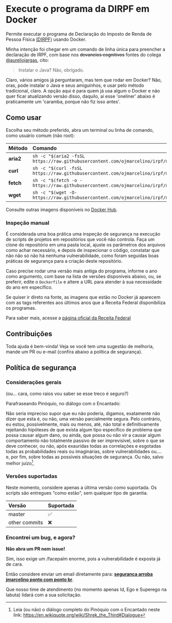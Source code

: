 # Execute o programa da DIRPF em Docker

Permite executar o programa de Declaração do Imposto de Renda de Pessoa Física [(DIRPF)](https://www.gov.br/receitafederal/pt-br/centrais-de-conteudo/download/pgd/dirpf) usando Docker.

Minha intenção foi chegar em um comando de linha única para preencher a declaração de IRPF, com base nos ~~devaneios cognitivos~~ fontes do colega [@aureliojargas](https://github.com/aureliojargas), cito:

> Instalar o Java? Não, obrigado.

Claro, vários amigos já perguntaram, mas tem que rodar em Docker? Não, oras, pode instalar o Java e seus amiguinhos, e usar pelo método tradicional, claro. A opção aqui é para quem já usa algum o Docker e não quer ficar atualizando versão disso, daquilo, aí esse 'oneliner' abaixo é praticamente um 'caramba, porque não fiz isso antes'.

## Como usar

Escolha seu método preferido, abra um terminal ou linha de comando, como usuário comum (não root):

| Método    | Comando                                                                                           |
|:----------|:--------------------------------------------------------------------------------------------------|
| **aria2**  | `sh -c "$(aria2 -fsSL https://raw.githubusercontent.com/ojmarcelino/irpf/master/runtime.sh)"` |
| **curl**  | `sh -c "$(curl -fsSL https://raw.githubusercontent.com/ojmarcelino/irpf/master/runtime.sh)"` |
| **fetch** | `sh -c "$(fetch -o - https://raw.githubusercontent.com/ojmarcelino/irpf/master/tools/runtime.sh)"` |
| **wget**  | `sh -c "$(wget -O- https://raw.githubusercontent.com/ojmarcelino/irpf/master/tools/runtime.sh)"`   |

Consulte outras imagens disponíveis no [Docker Hub](https://hub.docker.com/r/ojmarcelino/irpf).

### Inspeção manual

É considerada uma boa prática uma inspeção de segurança na execução de scripts de projetos em repositórios que você não controla. Faça um clone do repositório em uma pasta local, ajuste os parâmetros dos arquivos como achar necessário, e depois de inspecionar o código, constatar que não não só não há nenhuma vulnerabilidade, como foram seguidas boas práticas de segurança para a criação deste repositório.

Caso precise rodar uma versão mais antiga do programa, informe o ano como argumento, com base na lista de versões disponíveis abaixo, ou, se preferir, edite o `Dockerfile` e altere a URL para atender à sua necessidade do ano em específico.

Se quiser ir direto na fonte, as imagens que estão no Docker já aparecem com as tags referentes aos últimos anos que a Receita Federal disponibiliza os programas.

Para saber mais, acesse a [página oficial da Receita Federal](https://www.gov.br/receitafederal/pt-br/centrais-de-conteudo/download/pgd/dirpf)

## Contribuições

Toda ajuda é bem-vinda! Veja se você tem uma sugestão de melhoria, mande um PR ou e-mail (confira abaixo a política de segurança).

## Política de segurança

### Considerações gerais

(ou... cara, como raios vou saber se esse treco é seguro?)

Parafraseando Pinóquio, no diálogo com o Encantado:

Não seria impreciso supor que eu não poderia, digamos, exatamente não dizer que esta é, ou não, uma versão parcialmente segura. Pelo contrário, eu estou, possivelmente, mais ou menos, até, não total e definitivamente rejeitando hipóteses de que exista algum tipo específico de problema que possa causar algum dano, ou ainda, que possa ou não vir a causar algum comportamento não totalmente passivo de ser imprevisível, sobre o que se deve conhecer, ou não, após exauridas todas as correlações e esgotadas todas as probabilidades reais ou imaginárias, sobre vulnerabilidades ou.... e, por fim, sobre todas as possíveis situações de segurança. Ou não, salvo melhor juízo[^1].

### Versões suportadas

Neste momento, considere apenas a última versão como suportada.
Os scripts são entregues "como estão", sem qualquer tipo de garantia.

| Versão        | Suportada          |
|:-------------- |:------------------ |
| master         | :white_check_mark: |
| other commits  | :x:                |

### Encontrei um bug, e agora?

**Não abra um PR nem issue!**

Sim, isso exige um /facepalm enorme, pois a vulnerabilidade é exposta já de cara.

Então considere enviar um email diretamente para: [**seguranca arroba jmarcelino ponto com ponto br**](mailto:seguranca@jmarcelino.com.br).

Que nosso time de atendimento (no momento apenas Id, Ego e Superego na labuta) lidará com a sua solicitação.

[^1]: Leia (ou não) o diálogo completo do Pinóquio com o Encantado neste link: <https://en.wikiquote.org/wiki/Shrek_the_Third#Dialogue>
